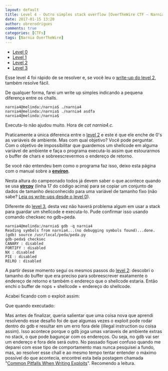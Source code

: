 ```yaml
---
layout: default
title: Level 4 - Outro simples stack overflow [OverTheWire CTF – Narnia]
date: 2017-01-15 13:20
author: obrerodrigues
comments: true
categories: [CTFs]
tags: [Narnia OverTheWire]
---
```

<ul>
    <li><a href="https://brerodrigues.github.io/ctfs/level-0-overthewire-ctf-narnia-write-up">Level 0</a></li>
    <li><a href="https://brerodrigues.github.io/ctfs/level-1-overthewire-ctf-narnia-write-up">Level 1</a></li>
    <li><a href="https://brerodrigues.github.io/ctfs/level-2-overthewire-ctf-narnia-write-up">Level 2</a></li>
    <li><a href="https://brerodrigues.github.io/ctfs/level-3-overthewire-ctf-narnia-write-up">Level 3</a></li>
</ul>

Esse level 4 foi rápido de se resolver e, se você leu o <a href="https://brerodrigues.github.io/ctfs/level-2-overthewire-ctf-narnia-write-up">write-up do level 2</a>, também resolve fácil.

De qualquer forma, farei um write up simples indicando a pequena diferença entre os challs.

```
narnia4@melinda:/narnia$ ./narnia4
narnia4@melinda:/narnia$ ./narnia4 asdfa
narnia4@melinda:/narnia$
```

Executa-lo não ajudou muito. Hora de <em>cat narnia4.c.</em>

<script src="https://gist.github.com/anonymous/d5c986fb7d5333a2a544660a0ac649f9.js"></script>

Praticamente a única diferenca entre o <a href="https://brerodrigues.github.io/ctfs/level-2-overthewire-ctf-narnia-write-up">level 2</a> e este é que ele enche de 0's as variáveis de ambiente. Mas com qual objetivo? Você pode perguntar. Com o objetivo de impossibilitar que guardemos um shellcode em alguma variável de ambiente e faça o programa executa-lo assim que estourarmos o buffer de chars e sobreescrevermos o endereço de retorno.

Se você não entendeu bem como o programa faz isso, deixo esta página com o manual sobre a <strong><a href="http://man7.org/linux/man-pages/man7/environ.7.html">environ</a></strong>.

Nesta altura do campeonado todos já devem saber o que acontece quando se usa <a href="http://www.cplusplus.com/reference/cstring/strcpy/"><strong>strcpy</strong></a> (linha 17 do código acima) para se copiar um conjunto de dados de tamanho desconhecido para uma variável de tamanho fixo (não sabe? <a href="https://brerodrigues.github.io/category/CTFs">Leia os write-ups desde o level 0</a>).

Diferente do <a href="https://brerodrigues.github.io/ctfs/level-3-overthewire-ctf-narnia-write-up">level 3</a>, desta vez não haverá problema algum em usar a stack para guardar um shellcode e executa-lo. Pude confirmar isso usando comando checksec no gdb+peda.

```
narnia4@melinda:/narnia$ gdb -q narnia4
Reading symbols from narnia4...(no debugging symbols found)...done.
(gdb) source /usr/local/peda/peda.py
gdb-peda$ checksec
CANARY : disabled
FORTIFY : disabled
NX : disabled
PIE : disabled
RELRO : disabled
```

A partir desse momento segui os mesmos passos do <a href="https://brerodrigues.github.io/ctfs/level-2-overthewire-ctf-narnia-write-up">level 2</a>: descobri o tamanho do buffer que era preciso para sobreescrever exatamente o endereço de retorno e também o endereço que o shellcode estaria. Então enchi o buffer de nops + shellcode + endereço do shellcode.

Acabei ficando com o exploit assim:

<script src="https://gist.github.com/nick-belane/3db7c8b59fdf406e2cecfd9649f83a23.js"></script>

Que quando executado:

<script src="https://gist.github.com/nick-belane/96c1e73b30ef26c4941400591d60cce2.js"></script>

Mas antes de finalizar, queria salientar que uma coisa nova que aprendi resolvendo esse desafio foi de que algumas vezes o exploit pode rodar dentro do gdb e resultar em um erro fora dele (illegal instruction ou coisa assim). Isso acontece porque o gdb joga umas variaveis de ambiente extras no stack, o que pode bagunçar com os endereços. Ou seja, no gdb vai ser um endereço e fora dele será outro. No passado fiquei confuso quando me deparei com esse tipo de comportamento mas nunca pesquisei a fundo, mas, ao resolver esse chall e ao mesmo tempo tentar entender o máximo possível do que acontecia, encontrei esta bela postagem chamada "<a href="http://www.mathyvanhoef.com/2012/11/common-pitfalls-when-writing-exploits.html">Common Pitfalls When Writing Exploits</a>". Recomendo a leitura.
